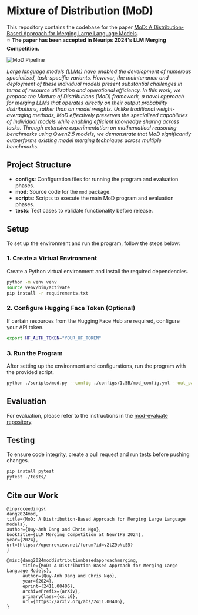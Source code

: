 # Mixture of Distribution (MoD)

This repository contains the codebase for the paper [MoD: A Distribution-Based Approach for Merging Large Language Models](https://arxiv.org/abs/2411.00406).   
:star: **The paper has been accepted in Neurips 2024's LLM Merging Competition.** 



![MoD Pipeline](assets/pipeline.png)

*Large language models (LLMs) have enabled the development of numerous specialized, task-specific variants. However, the maintenance and deployment of these individual models present substantial challenges in terms of resource utilization and operational efficiency.
In this work, we propose the Mixture of Distributions (MoD) framework, a novel approach for merging LLMs that operates directly on their output probability distributions, rather than on model weights. Unlike traditional weight-averaging methods, MoD effectively preserves the specialized capabilities of individual models while enabling efficient knowledge sharing across tasks. Through extensive experimentation on mathematical reasoning benchmarks using Qwen2.5 models, we demonstrate that MoD significantly outperforms existing model merging techniques across multiple benchmarks.*

## Project Structure
- **configs**: Configuration files for running the program and evaluation phases.
- **mod**: Source code for the `mod` package.
- **scripts**: Scripts to execute the main MoD program and evaluation phases.
- **tests**: Test cases to validate functionality before release.

## Setup

To set up the environment and run the program, follow the steps below:

### 1. Create a Virtual Environment

Create a Python virtual environment and install the required dependencies.

```bash
python -m venv venv
source venv/bin/activate
pip install -r requirements.txt
```

### 2. Configure Hugging Face Token (Optional)

If certain resources from the Hugging Face Hub are required, configure your API token.

```bash
export HF_AUTH_TOKEN="YOUR_HF_TOKEN"
```

### 3. Run the Program

After setting up the environment and configurations, run the program with the provided script.

```bash
python ./scripts/mod.py --config ./configs/1.5B/mod_config.yml --out_path qwen2.5-1.5B-mod
```

## Evaluation

For evaluation, please refer to the instructions in the [mod-evaluate repository](https://github.com/knovel-eng/mod-evaluate).

## Testing

To ensure code integrity, create a pull request and run tests before pushing changes.

```bash
pip install pytest
pytest ./tests/
```

## Cite our Work
```
@inproceedings{
dang2024mod,
title={MoD: A Distribution-Based Approach for Merging Large Language Models},
author={Quy-Anh Dang and Chris Ngo},
booktitle={LLM Merging Competition at NeurIPS 2024},
year={2024},
url={https://openreview.net/forum?id=v2tZ9bNcS5}
}

@misc{dang2024moddistributionbasedapproachmerging,
      title={MoD: A Distribution-Based Approach for Merging Large Language Models}, 
      author={Quy-Anh Dang and Chris Ngo},
      year={2024},
      eprint={2411.00406},
      archivePrefix={arXiv},
      primaryClass={cs.LG},
      url={https://arxiv.org/abs/2411.00406}, 
}
```
